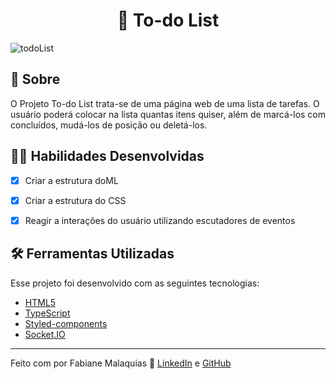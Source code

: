 <h1 align="center">📜 To-do List </h1>

![todoList](https://user-images.githubusercontent.com/98343640/221055118-62f0a2f3-13c4-44f8-9b0d-6adc74a631fd.png)


## :page_with_curl: Sobre

O Projeto To-do List trata-se de uma página web de uma lista de tarefas. O usuário poderá colocar na lista quantas itens quiser, além de marcá-los com concluídos, mudá-los de posição ou deletá-los.


## :man_technologist: Habilidades Desenvolvidas

- [x] Criar a estrutura doML
- [x] Criar a estrutura do CSS
- [x] Reagir a interações do usuário utilizando escutadores de eventos


## :hammer_and_wrench: Ferramentas Utilizadas

Esse projeto foi desenvolvido com as seguintes tecnologias:

- [HTML5](https://biblioteca.wiki/html5/)
- [TypeScript](https://www.typescriptlang.org/)
- [Styled-components](https://styled-components.com)
- [Socket.IO](https://socket.io)


---

Feito com por Fabiane Malaquias :wave: [LinkedIn](https://www.linkedin.com/in/fabianemalaquias/) e [GitHub](https://github.com/famalaquias)
